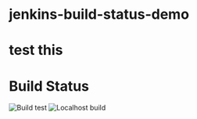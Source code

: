 # jenkins-build-status-demo

# test this

# Build Status

<!-- [![Jenkins Build Status](https://dcae-102-221-136-2.ngrok-free.app/jenkins/job/test-build/badge/icon)](https://dcae-102-221-136-2.ngrok-free.app/jenkins/job/test-build/lastBuild) -->

![Build test](https://dcae-102-221-136-2.ngrok-free.app/jenkins/job/test-build/badge/icon)
![Localhost build](http://localhost:8080/jenkins/job/test-build/badge/icon)
